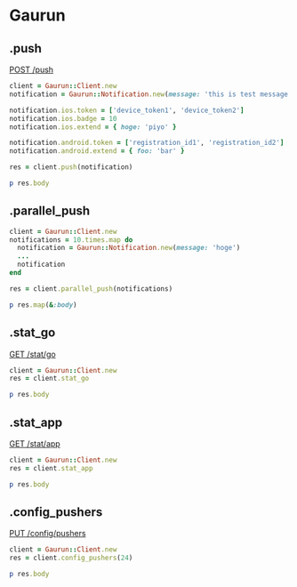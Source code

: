 # Gaurun

## .push

[POST /push](https://github.com/mercari/gaurun/blob/master/SPEC.md#post-push)

```ruby
client = Gaurun::Client.new
notification = Gaurun::Notification.new(message: 'this is test message')

notification.ios.token = ['device_token1', 'device_token2']
notification.ios.badge = 10
notification.ios.extend = { hoge: 'piyo' }

notification.android.token = ['registration_id1', 'registration_id2']
notification.android.extend = { foo: 'bar' }

res = client.push(notification)

p res.body
```

## .parallel_push

``` ruby
client = Gaurun::Client.new
notifications = 10.times.map do
  notification = Gaurun::Notification.new(message: 'hoge')
  ...
  notification
end

res = client.parallel_push(notifications)

p res.map(&:body)

```

## .stat_go

[GET /stat/go](https://github.com/mercari/gaurun/blob/master/SPEC.md#get-statgo)

```ruby
client = Gaurun::Client.new
res = client.stat_go

p res.body
```

## .stat_app

[GET /stat/app](https://github.com/mercari/gaurun/blob/master/SPEC.md#get-statapp)

```ruby
client = Gaurun::Client.new
res = client.stat_app

p res.body
```

## .config_pushers

[PUT /config/pushers](https://github.com/mercari/gaurun/blob/master/SPEC.md#put-configpushers)

``` ruby
client = Gaurun::Client.new
res = client.config_pushers(24)

p res.body
```
